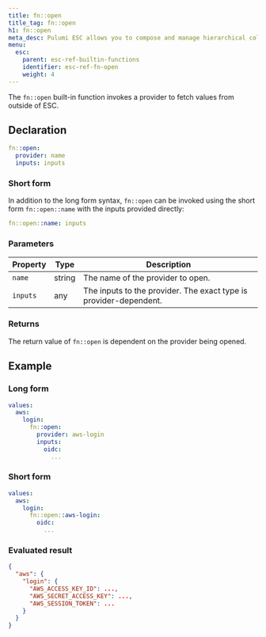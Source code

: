 ```yaml
---
title: fn::open
title_tag: fn::open
h1: fn::open
meta_desc: Pulumi ESC allows you to compose and manage hierarchical collections of configuration and secrets and consume them in various ways.
menu:
  esc:
    parent: esc-ref-builtin-functions
    identifier: esc-ref-fn-open
    weight: 4
---
```


The `fn::open` built-in function invokes a provider to fetch values from outside of ESC.

## Declaration

```yaml
fn::open:
  provider: name
  inputs: inputs
```

### Short form

In addition to the long form syntax, `fn::open` can be invoked using the short form `fn::open::name` with the inputs provided directly:

```yaml
fn::open::name: inputs
```

### Parameters

| Property    | Type         | Description                                                       |
|-------------|--------------|-------------------------------------------------------------------|
| `name`      | string       | The name of the provider to open.
| `inputs`    | any          | The inputs to the provider. The exact type is provider-dependent.

### Returns

The return value of `fn::open` is dependent on the provider being opened.

## Example

### Long form

```yaml
values:
  aws:
    login:
      fn::open:
        provider: aws-login
        inputs:
          oidc:
            ...
```

### Short form

```yaml
values:
  aws:
    login:
      fn::open::aws-login:
        oidc:
          ...
```

### Evaluated result

```json
{
  "aws": {
    "login": {
      "AWS_ACCESS_KEY_ID": ...,
      "AWS_SECRET_ACCESS_KEY": ...,
      "AWS_SESSION_TOKEN": ...
    }
  }
}
```

